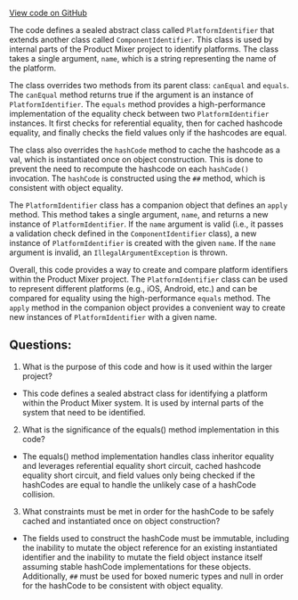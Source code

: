 [View code on GitHub](https://github.com/misbahsy/the-algorithm/product-mixer/core/src/main/scala/com/twitter/product_mixer/core/model/common/identifier/PlatformIdentifier.scala)

The code defines a sealed abstract class called `PlatformIdentifier` that extends another class called `ComponentIdentifier`. This class is used by internal parts of the Product Mixer project to identify platforms. The class takes a single argument, `name`, which is a string representing the name of the platform. 

The class overrides two methods from its parent class: `canEqual` and `equals`. The `canEqual` method returns true if the argument is an instance of `PlatformIdentifier`. The `equals` method provides a high-performance implementation of the equality check between two `PlatformIdentifier` instances. It first checks for referential equality, then for cached hashcode equality, and finally checks the field values only if the hashcodes are equal. 

The class also overrides the `hashCode` method to cache the hashcode as a val, which is instantiated once on object construction. This is done to prevent the need to recompute the hashcode on each `hashCode()` invocation. The `hashCode` is constructed using the `##` method, which is consistent with object equality. 

The `PlatformIdentifier` class has a companion object that defines an `apply` method. This method takes a single argument, `name`, and returns a new instance of `PlatformIdentifier`. If the `name` argument is valid (i.e., it passes a validation check defined in the `ComponentIdentifier` class), a new instance of `PlatformIdentifier` is created with the given `name`. If the `name` argument is invalid, an `IllegalArgumentException` is thrown. 

Overall, this code provides a way to create and compare platform identifiers within the Product Mixer project. The `PlatformIdentifier` class can be used to represent different platforms (e.g., iOS, Android, etc.) and can be compared for equality using the high-performance `equals` method. The `apply` method in the companion object provides a convenient way to create new instances of `PlatformIdentifier` with a given name.
## Questions: 
 1. What is the purpose of this code and how is it used within the larger project?
- This code defines a sealed abstract class for identifying a platform within the Product Mixer system. It is used by internal parts of the system that need to be identified.

2. What is the significance of the equals() method implementation in this code?
- The equals() method implementation handles class inheritor equality and leverages referential equality short circuit, cached hashcode equality short circuit, and field values only being checked if the hashCodes are equal to handle the unlikely case of a hashCode collision.

3. What constraints must be met in order for the hashCode to be safely cached and instantiated once on object construction?
- The fields used to construct the hashCode must be immutable, including the inability to mutate the object reference for an existing instantiated identifier and the inability to mutate the field object instance itself assuming stable hashCode implementations for these objects. Additionally, `##` must be used for boxed numeric types and null in order for the hashCode to be consistent with object equality.